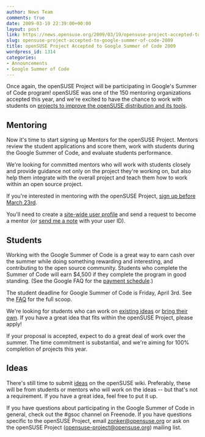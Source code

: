 ```yaml
---
author: News Team
comments: true
date: 2009-03-19 22:39:00+00:00
layout: post
link: https://news.opensuse.org/2009/03/19/opensuse-project-accepted-to-google-summer-of-code-2009/
slug: opensuse-project-accepted-to-google-summer-of-code-2009
title: openSUSE Project Accepted to Google Summer of Code 2009
wordpress_id: 1314
categories:
- Announcements
- Google Summer of Code
---
```


Once again, the openSUSE Project will be participating in Google's Summer of Code program! openSUSE was one of the 150 mentoring organizations accepted this year, and we're excited to have the chance to work with students on [projects to improve the openSUSE distribution and its tools](http://en.opensuse.org/Summer_of_Code_2009#Ideas).


## Mentoring


Now it's time to start signing up Mentors for the openSUSE Project. Mentors review the student applications and score them, work with students during the Google Summer of Code, and evaluate students performance.

We're looking for committed mentors who will work with students closely and provide guidance not only on the project they're working on, but also help them integrate with the overall project and teach them how to work within an open source project.

If you're interested in mentoring with the openSUSE Project, [sign up before March 23rd](http://socghop.appspot.com/document/show/program/google/gsoc2009/userguide#depth_mentapply).

You'll need to create a [site-wide user profile](http://socghop.appspot.com/document/show/program/google/gsoc2009/userguide#depth_sitewideprofile) and send a request to become a mentor (or [send me a note](mailto:zonker@opensuse.org) with your user ID).


## Students


Working with the Google Summer of Code is a great way to earn cash over the summer while doing something rewarding and interesting, and contributing to the open source community. Students who complete the Summer of Code will earn $4,500 if they complete the program in good standing. (See the Google FAQ for the [payment schedule](http://socghop.appspot.com/document/show/program/google/gsoc2009/faqs#administrivia).)

The student deadline for Google Summer of Code is Friday, April 3rd. See the [FAQ](http://socghop.appspot.com/document/show/program/google/gsoc2009/faqs) for the full scoop.

We're looking for students who can work on [existing ideas](http://en.opensuse.org/Summer_of_Code_2009#Ideas) or [bring their own](http://socghop.appspot.com/document/show/program/google/gsoc2009/faqs#ideas). If you have a great idea that fits within the openSUSE Project, please apply!

If your proposal is accepted, expect to do a great deal of work over the summer. The time commitment is substantial, and we're aiming for 100% completion of projects this year.


## Ideas


There's still time to submit [ideas](http://en.opensuse.org/Summer_of_Code_2009#Ideas) on the openSUSE wiki. Preferably, these will be from students or mentors who will work on the ideas -- but that's not a requirement. If you have a great idea, feel free to put it up.

If you have questions about participating in the Google Summer of Code in general, check out the #gsoc channel on Freenode. If you have questions specific to the openSUSE Project, email [zonker@opensuse.org](mailto:zonker@opensuse.org) or ask on the openSUSE Project (opensuse-project@opensuse.org) mailing list.

